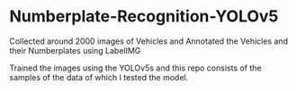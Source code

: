 # Numberplate-Recognition-YOLOv5

Collected around 2000 images of Vehicles and Annotated the Vehicles and their Numberplates using LabelIMG

Trained the images using the YOLOv5s and this repo consists of the samples of the data of which I tested the model.
